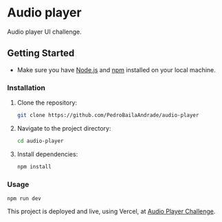 # Audio player

Audio player UI challenge.

## Getting Started

- Make sure you have [Node.js](https://nodejs.org/) and [npm](https://www.npmjs.com/) installed on your local machine.

### Installation

1. Clone the repository:

   ```bash
   git clone https://github.com/PedroBailaAndrade/audio-player
   ```

2. Navigate to the project directory:

   ```bash
   cd audio-player
   ```

3. Install dependencies:

   ```bash
   npm install
   ```

### Usage

    npm run dev

This project is deployed and live, using Vercel, at [Audio Player Challenge](https://audio-player-two-lemon.vercel.app/).
